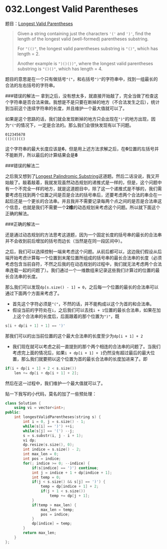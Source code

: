 032.Longest Valid Parentheses
===========================
题目：[Longest Valid Parentheses](https://leetcode.com/problems/longest-valid-parentheses/)

> Given a string containing just the characters `'('` and `')'`, find the length of the longest valid (well-formed) parentheses substring.
> 
> For `"(()"`, the longest valid parentheses substring is `"()"`, which has length = 2.
> 
> Another example is `")()())"`, where the longest valid parentheses substring is `"()()"`, which has length = 4.

题目的意思是在一个只有做括号`"("`，和右括号`")"`的字符串中，找到一组最长的合法的左右括号的字符串。

###错误的解法一
拿到之后，没有想太多，就直接开始敲了，完全当做了检查这个字符串是否合法来做。我想是不是只要在断掉的地方（不合法发生之后），统计到当前这个连续字符串的长度，并且维护一个最大值就可以了。

如果是这个思路的话，我们就会发现断掉的地方只会出现在`")"`的地方出现，因为`"("`的情况下，一定是合法的。那么我们会很快发现有以下问题。

```
012345678
(()())(()
```

这个字符串的最大长度应该是**6**，但是用上述方法求解之后，在**6**位置的左括号并不能断开，所以最后的计算结果会是**8**

###错误的解法二

之后我又想到了[Longest Palindromic Substring](https://leetcode.com/problems/longest-palindromic-substring/)这道题。然后二话没说，我又开始敲了。敲着敲着，我就发现虽然动态规划的递推式是一样的，但是，这个问题中有一个不完全一样的地方，就是这道题目中，除了这一个递推式是不够的，我们需要考虑在找到两个位置之间是否是合法的括号串后，还要考虑两个合法的串合在一起后还是一个更长的合法串。并且我并不需要记录每两个点之间的是否是合法串这个信息，也就是我们不需要一个**2维**的动态规划来考虑这个问题。所以就下面这个正确的解法。

###正确的解法一

还是通过动态规划的方法思考这道题，因为一个固定长度的括号串的最长的合法串并不会收到前后增加的括号而边长（当然是在同一段区间中）。

之后，我们可以选择控制一端来考虑这个问题。从前后都可以，这边我们假设从后端开始考虑计算每一个位置到末尾位置所组成的括号串的最长合法串的长度（必须考虑包含当前自符，不然之后我的在动态规划的过程中，我们就无法考虑两个合法串连载一起的问题了）。我们通过一个一维数组来记录这些我们计算过的位置的最长合法串的长度。

那么我们可以发现`dp[s.size() - 1] = 0`，之后每一个位置的最长的合法串可以通过下面两个方面来考虑了。

- 首先这个字符必须是`"("`，不然的话，并不能构成以这个为首的和合法串。
- 假设当前的字符处在`i`，之后我们可以去找`i + 1`位置的最长合法串，如果在加上这个合法串的长度后，后面跟着的那个位置为`")"`，既
 
 ```cpp
 s[i + dp[i + 1] + 1] == ')'
 ```
 
那我们可以的出当前位置的这个最大合法串的长度至少为`dp[i + 1] + 2`

- 我们现在就可以考虑之前一直提到的那个两个相连的合法串的问题了。当我们考虑完上面的情况后，如果`i + dp[i + 1] + 1`仍然没有超过最后的最大位置，那么我们就要把以这个位置为首的最长合法串的长度加进来了。即

```cpp
if(i + dp[i + 1] + 2 < s.size())
    len += dp[i + dp[i + 1] + 2];
```

然后在这一过程中，我们维护一个最大值就可以了。

贴一下我写的小代码，莫名的加了一些预处理：

```cpp
class Solution {
    using vi = vector<int>;
public:
    int longestValidParentheses(string s) {
        int i = 0, j = s.size() - 1;
        while(s[i] == ')') ++i;
        while(s[j] == '(') --j;
        s = s.substr(i, j - i + 1);
        vi dp;
        dp.resize(s.size(), 0);
        int indice = s.size() - 2;
        int max_len = 0;
        int pos = indice;
        for(; indice >= 0; --indice) {
            if(s[indice] == ')') continue;
            int j = indice + 1 + dp[indice + 1];
            int temp = 0;
            if(j < s.size() && s[j] == ')') {
                temp = dp[indice + 1] + 2;
                if(j + 1 < s.size())
                    temp += dp[j + 1];
            }
            if(temp > max_len) {
                max_len = temp;
                pos = indice;
            }
            dp[indice] = temp;
        }
        return max_len;
    }
};
```
